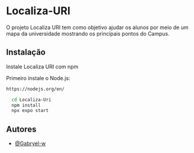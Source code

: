 



# Localiza-URI

O projeto Localiza URI tem como objetivo ajudar os alunos por meio de um mapa da universidade mostrando os principais pontos do Campus.
## Instalação

Instale Localiza URI com npm

Primeiro instale o Node.js: 
```bash
https://nodejs.org/en/
```
```bash
  cd Localiza-Uri
  npm install
  npx expo start

```
    
## Autores

- [@Gabryel-w](https://github.com/Gabryel-w)


